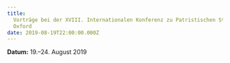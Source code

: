 ```yaml
---
title:
  Vorträge bei der XVIII. Internationalen Konferenz zu Patristischen Studien in
  Oxford
date: 2019-08-19T22:00:00.000Z
---
```


**Datum:** 19.–24. August 2019
